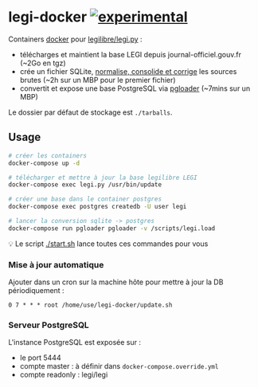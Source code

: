 # legi-docker [![experimental](http://badges.github.io/stability-badges/dist/experimental.svg)](http://github.com/badges/stability-badges)

Containers [docker](https://fr.wikipedia.org/wiki/Docker_(logiciel)) pour [legilibre/legi.py](https://github.com/Legilibre/legi.py) :

 - télécharges et maintient la base LEGI depuis journal-officiel.gouv.fr (~2Go en tgz)
 - crée un fichier SQLite, [normalise, consolide et corrige](https://github.com/Legilibre/legi.py#fonctionnalit%C3%A9s) les sources brutes (~2h sur un MBP pour le premier fichier)
 - convertit et expose une base PostgreSQL via [pgloader](http://pgloader.io/) (~7mins sur un MBP)

Le dossier par défaut de stockage est `./tarballs`.

## Usage

```sh
# créer les containers
docker-compose up -d

# télécharger et mettre à jour la base legilibre LEGI
docker-compose exec legi.py /usr/bin/update

# créer une base dans le container postgres
docker-compose exec postgres createdb -U user legi

# lancer la conversion sqlite -> postgres
docker-compose run pgloader pgloader -v /scripts/legi.load
```

:bulb: Le script [./start.sh](./start.sh) lance toutes ces commandes pour vous

### Mise à jour automatique

Ajouter dans un cron sur la machine hôte pour mettre à jour la DB périodiquement :

`0 7 * * * root /home/use/legi-docker/update.sh`


### Serveur PostgreSQL

L'instance PostgreSQL est exposée sur :

 - le port 5444
 - compte master : à définir dans `docker-compose.override.yml`
 - compte readonly : legi/legi


